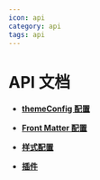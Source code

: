 ```yaml
---
icon: api
category: api
tags: api
---
```


# API 文档

- [**themeConfig 配置**](themeConfig.md)

- [**Front Matter 配置**](page.md)

- [**样式配置**](stylus.md)

- [**插件**](plugin/readme.md)
